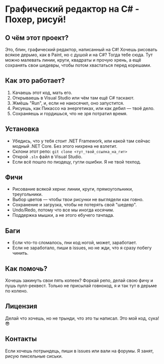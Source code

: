 # Графический редактор на C# - Похер, рисуй!

## О чём этот проект?
Это, блин, графический редактор, написанный на C#! Хочешь рисовать всякое дерьмо, как в Paint, но с душой и на C#? Тогда тебе сюда. Тут можно малевать линии, круги, квадраты и прочую хрень, а ещё сохранять свои шедевры, чтобы потом хвастаться перед корешами.

## Как это работает?
1. Качаешь этот код, мать его.
2. Открываешь в Visual Studio или чём там ещё C# таскают.
3. Жмёшь "Run", и, если не накосячил, оно запустится.
4. Рисуешь, как Пикассо на энергетиках, или как дебил — твоё дело.
5. Сохраняешь и гордишься, что не зря потратил время.

## Установка
- Убедись, что у тебя стоит .NET Framework, или какой там сейчас модный .NET Core. Без этого нихрена не взлетит.
- Склони этот репо: `git clone <тут_твой_ссылка_на_гит>`
- Открой `.sln` файл в Visual Studio.
- Если всё пошло по пиздецу, гугли ошибки. Я не твой техпод.

## Фичи
- Рисование всякой херни: линии, круги, прямоугольники, треугольники.
- Выбор цветов — чтобы твои рисунки не выглядели как говно.
- Сохранение и загрузка, чтобы не потерять свой "шедевр".
- Undo/Redo, потому что все мы иногда косячим.
- Поддержка мышки, а не этого ебучего тачпада.

## Баги
- Если что-то сломалось, пни код ногой, может, заработает.
- Если не заработало, пиши в issues, но не жди, что я сразу побегу чинить.

## Как помочь?
Хочешь закинуть свои пять копеек? Форкай репо, делай свою фичу и пушь пулл-реквест. Только не присылай говнокод, я и так тут в дерьме по колено.

## Лицензия
Делай что хочешь, но не трынди, что это ты написал. Это мой код, сука! 😎

## Контакты
Если хочешь потрындець, пиши в issues или вали на форумы. Я занят, рисую пиксельные сиськи.
